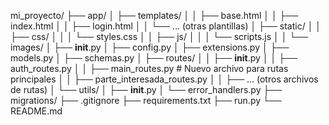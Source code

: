 mi_proyecto/
├── app/
│   ├── templates/
│   │   ├── base.html
│   │   ├── index.html
│   │   ├── login.html
│   │   └── ... (otras plantillas)
│   ├── static/
│   │   ├── css/
│   │   │   └── styles.css
│   │   ├── js/
│   │   │   └── scripts.js
│   │   └── images/
│   ├── __init__.py
│   ├── config.py
│   ├── extensions.py
│   ├── models.py
│   ├── schemas.py
│   ├── routes/
│   │   ├── __init__.py
│   │   ├── auth_routes.py
│   │   ├── main_routes.py          # Nuevo archivo para rutas principales
│   │   ├── parte_interesada_routes.py
│   │   ├── ... (otros archivos de rutas)
│   └── utils/
│       ├── __init__.py
│       └── error_handlers.py
├── migrations/
├── .gitignore
├── requirements.txt
├── run.py
└── README.md
